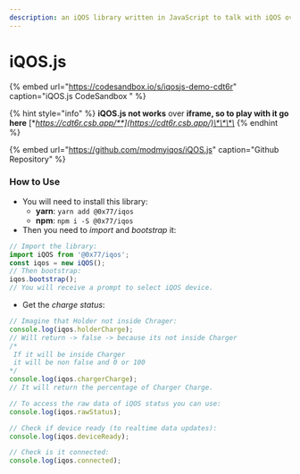```yaml
---
description: an iQOS library written in JavaScript to talk with iQOS over BLE.
---
```


# iQOS.js

{% embed url="https://codesandbox.io/s/iqosjs-demo-cdt6r" caption="iQOS.js CodeSandbox " %}

{% hint style="info" %}
**iQOS.js not works** over **iframe, so to play with it go here** [**https://cdt6r.csb.app/**](https://cdt6r.csb.app/)\*\*\*\*
{% endhint %}

{% embed url="https://github.com/modmyiqos/iQOS.js" caption="Github Repository" %}

### How to Use

* You will need to install this library:
  * **yarn**: `yarn add @0x77/iqos`
  * **npm**: `npm i -S @0x77/iqos`
* Then you need to _import_ and _bootstrap_ it:

```javascript
// Import the library:
import iQOS from '@0x77/iqos';
const iqos = new iQOS();
// Then bootstrap:
iqos.bootstrap();
// You will receive a prompt to select iQOS device.
```

* Get the _charge status_:

```javascript
// Imagine that Holder not inside Chrager:
console.log(iqos.holderCharge);
// Will return -> false -> because its not inside Charger
/*
 If it will be inside Charger 
 it will be non false and 0 or 100
*/
console.log(iqos.chargerCharge);
// It will return the percentage of Charger Charge.

// To access the raw data of iQOS status you can use:
console.log(iqos.rawStatus);

// Check if device ready (to realtime data updates):
console.log(iqos.deviceReady);

// Check is it connected:
console.log(iqos.connected);
```

